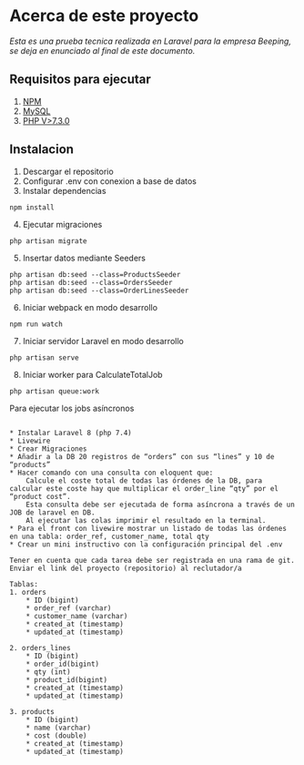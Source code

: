 # Acerca de este proyecto
*Esta es una prueba tecnica realizada en Laravel para la empresa Beeping, se deja en enunciado al final de este documento.*

## Requisitos para ejecutar
1. [NPM](https://nodejs.org/en/download)
2. [MySQL](https://www.mysql.com/downloads/)
3. [PHP V>7.3.0](https://www.php.net/manual/en/install.php)

## Instalacion

1. Descargar el repositorio
2. Configurar .env con conexion a base de datos
3. Instalar dependencias

````
npm install
````

4. Ejecutar migraciones

````
php artisan migrate
````

5. Insertar datos mediante Seeders

````
php artisan db:seed --class=ProductsSeeder
php artisan db:seed --class=OrdersSeeder
php artisan db:seed --class=OrderLinesSeeder
````
6. Iniciar webpack en modo desarrollo

````
npm run watch
````

7. Iniciar servidor Laravel en modo desarrollo

````
php artisan serve
````

8. Iniciar worker para CalculateTotalJob

````
php artisan queue:work
````


Para ejecutar los jobs asíncronos 









````

* Instalar Laravel 8 (php 7.4)
* Livewire
* Crear Migraciones
* Añadir a la DB 20 registros de “orders” con sus “lines” y 10 de “products”
* Hacer comando con una consulta con eloquent que:
    Calcule el coste total de todas las órdenes de la DB, para calcular este coste hay que multiplicar el order_line “qty” por el “product cost”.
    Esta consulta debe ser ejecutada de forma asíncrona a través de un JOB de laravel en DB.
    Al ejecutar las colas imprimir el resultado en la terminal.
* Para el front con livewire mostrar un listado de todas las órdenes en una tabla: order_ref, customer_name, total qty
* Crear un mini instructivo con la configuración principal del .env

Tener en cuenta que cada tarea debe ser registrada en una rama de git.
Enviar el link del proyecto (repositorio) al reclutador/a

Tablas:
1. orders
    * ID (bigint)
    * order_ref (varchar)
    * customer_name (varchar)
    * created_at (timestamp)
    * updated_at (timestamp)

2. orders_lines
    * ID (bigint)
    * order_id(bigint)
    * qty (int)
    * product_id(bigint)
    * created_at (timestamp)
    * updated_at (timestamp)

3. products
    * ID (bigint)
    * name (varchar)
    * cost (double)
    * created_at (timestamp)
    * updated_at (timestamp)
````